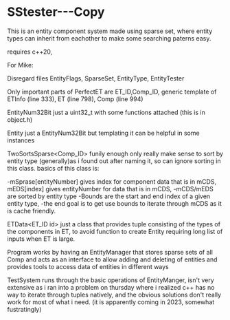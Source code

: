 # SStester---Copy
This is an entity component system made using sparse set, where entity types can inherit from eachother to make some searching paterns easy.

requires c++20,

For Mike:

Disregard files EntityFlags, SparseSet, EntityType, EntityTester

Only important parts of PerfectET are ET_ID,Comp_ID, generic template of ETInfo<id> (line 333), ET<id> (line 798), Comp<id> (line 994)


EntityNum32Bit just a uint32_t with some functions attached (this is in object.h)


Entity<id> just a EntityNum32Bit but templating it can be helpful in some instances


TwoSortsSparse<Comp_ID> funily enough only really make sense to sort by entity type (generally)as i found out after naming it,
so can ignore sorting in this class. basics of this class is:

-mSprase[entityNumber] gives index for component data that is in mCDS, mEDS[index] gives entityNumber for data that is in mCDS,
-mCDS/mEDS are sorted by entity type
-Bounds are the start and end index of a given entity type,
-the end goal is to get use bounds to iterate through mCDS as it is cache friendly.


ETData<ET_ID id> just a class that provides tuple consisting of the types of the components in ET<id>, to avoid function to create Entity
requiring long list of inputs when ET<id> is large.


Program works by having an EntityManager that stores sparse sets of all Comp<id> and acts as an interface to allow adding and deleting of entities and provides
tools to access data of entities in different ways

TestSystem runs through the basic operations of EntityManger, isn't very extensive as i ran into a problem on thursday where i realized c++ has 
no way to iterate through tuples natively, and the obvious solutions don't really work for most of what i need. (it is apparently coming in 2023, somewhat fustratingly)
